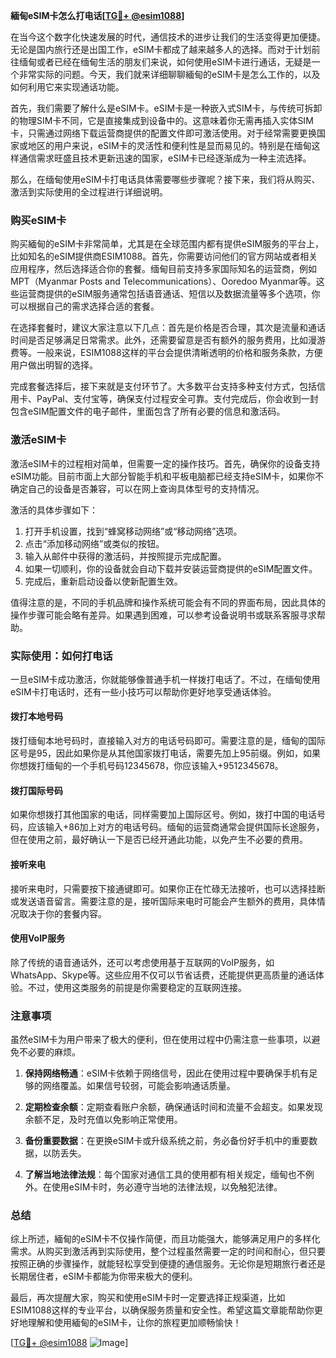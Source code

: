 **緬甸eSIM卡怎么打电话[[TG💪+ @esim1088](https://t.me/s/esim1088)]**

在当今这个数字化快速发展的时代，通信技术的进步让我们的生活变得更加便捷。无论是国内旅行还是出国工作，eSIM卡都成了越来越多人的选择。而对于计划前往缅甸或者已经在缅甸生活的朋友们来说，如何使用eSIM卡进行通话，无疑是一个非常实际的问题。今天，我们就来详细聊聊緬甸的eSIM卡是怎么工作的，以及如何利用它来实现通话功能。

首先，我们需要了解什么是eSIM卡。eSIM卡是一种嵌入式SIM卡，与传统可拆卸的物理SIM卡不同，它是直接集成到设备中的。这意味着你无需再插入实体SIM卡，只需通过网络下载运营商提供的配置文件即可激活使用。对于经常需要更换国家或地区的用户来说，eSIM卡的灵活性和便利性是显而易见的。特别是在缅甸这样通信需求旺盛且技术更新迅速的国家，eSIM卡已经逐渐成为一种主流选择。

那么，在缅甸使用eSIM卡打电话具体需要哪些步骤呢？接下来，我们将从购买、激活到实际使用的全过程进行详细说明。

### **购买eSIM卡**

购买緬甸的eSIM卡非常简单，尤其是在全球范围内都有提供eSIM服务的平台上，比如知名的eSIM提供商ESIM1088。首先，你需要访问他们的官方网站或者相关应用程序，然后选择适合你的套餐。缅甸目前支持多家国际知名的运营商，例如MPT（Myanmar Posts and Telecommunications）、Ooredoo Myanmar等。这些运营商提供的eSIM服务通常包括语音通话、短信以及数据流量等多个选项，你可以根据自己的需求选择合适的套餐。

在选择套餐时，建议大家注意以下几点：首先是价格是否合理，其次是流量和通话时间是否足够满足日常需求。此外，还需要留意是否有额外的服务费用，比如漫游费等。一般来说，ESIM1088这样的平台会提供清晰透明的价格和服务条款，方便用户做出明智的选择。

完成套餐选择后，接下来就是支付环节了。大多数平台支持多种支付方式，包括信用卡、PayPal、支付宝等，确保支付过程安全可靠。支付完成后，你会收到一封包含eSIM配置文件的电子邮件，里面包含了所有必要的信息和激活码。

### **激活eSIM卡**

激活eSIM卡的过程相对简单，但需要一定的操作技巧。首先，确保你的设备支持eSIM功能。目前市面上大部分智能手机和平板电脑都已经支持eSIM卡，如果你不确定自己的设备是否兼容，可以在网上查询具体型号的支持情况。

激活的具体步骤如下：

1. 打开手机设置，找到“蜂窝移动网络”或“移动网络”选项。
2. 点击“添加移动网络”或类似的按钮。
3. 输入从邮件中获得的激活码，并按照提示完成配置。
4. 如果一切顺利，你的设备就会自动下载并安装运营商提供的eSIM配置文件。
5. 完成后，重新启动设备以使新配置生效。

值得注意的是，不同的手机品牌和操作系统可能会有不同的界面布局，因此具体的操作步骤可能会略有差异。如果遇到困难，可以参考设备说明书或联系客服寻求帮助。

### **实际使用：如何打电话**

一旦eSIM卡成功激活，你就能够像普通手机一样拨打电话了。不过，在缅甸使用eSIM卡打电话时，还有一些小技巧可以帮助你更好地享受通话体验。

#### **拨打本地号码**

拨打缅甸本地号码时，直接输入对方的电话号码即可。需要注意的是，缅甸的国际区号是95，因此如果你是从其他国家拨打电话，需要先加上95前缀。例如，如果你想拨打缅甸的一个手机号码12345678，你应该输入+9512345678。

#### **拨打国际号码**

如果你想拨打其他国家的电话，同样需要加上国际区号。例如，拨打中国的电话号码，应该输入+86加上对方的电话号码。缅甸的运营商通常会提供国际长途服务，但在使用之前，最好确认一下是否已经开通此功能，以免产生不必要的费用。

#### **接听来电**

接听来电时，只需要按下接通键即可。如果你正在忙碌无法接听，也可以选择挂断或发送语音留言。需要注意的是，接听国际来电时可能会产生额外的费用，具体情况取决于你的套餐内容。

#### **使用VoIP服务**

除了传统的语音通话外，还可以考虑使用基于互联网的VoIP服务，如WhatsApp、Skype等。这些应用不仅可以节省话费，还能提供更高质量的通话体验。不过，使用这类服务的前提是你需要稳定的互联网连接。

### **注意事项**

虽然eSIM卡为用户带来了极大的便利，但在使用过程中仍需注意一些事项，以避免不必要的麻烦。

1. **保持网络畅通**：eSIM卡依赖于网络信号，因此在使用过程中要确保手机有足够的网络覆盖。如果信号较弱，可能会影响通话质量。
   
2. **定期检查余额**：定期查看账户余额，确保通话时间和流量不会超支。如果发现余额不足，及时充值以免影响正常使用。

3. **备份重要数据**：在更换eSIM卡或升级系统之前，务必备份好手机中的重要数据，以防丢失。

4. **了解当地法律法规**：每个国家对通信工具的使用都有相关规定，缅甸也不例外。在使用eSIM卡时，务必遵守当地的法律法规，以免触犯法律。

### **总结**

综上所述，緬甸的eSIM卡不仅操作简便，而且功能强大，能够满足用户的多样化需求。从购买到激活再到实际使用，整个过程虽然需要一定的时间和耐心，但只要按照正确的步骤操作，就能轻松享受到便捷的通信服务。无论你是短期旅行者还是长期居住者，eSIM卡都能为你带来极大的便利。

最后，再次提醒大家，购买和使用eSIM卡时一定要选择正规渠道，比如ESIM1088这样的专业平台，以确保服务质量和安全性。希望这篇文章能帮助你更好地理解和使用緬甸的eSIM卡，让你的旅程更加顺畅愉快！

[[TG💪+ @esim1088](https://t.me/s/esim1088) ![Image](https://i.postimg.cc/4NQfJmqS/Snipaste-2025-05-13-00-14-12.png)]